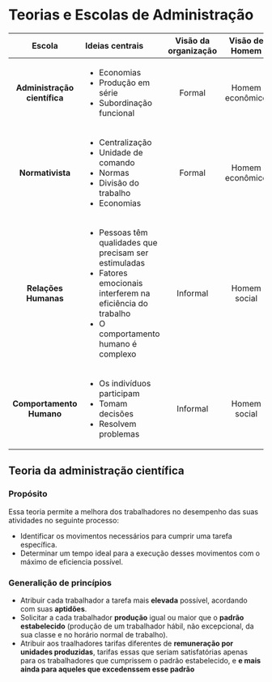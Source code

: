 # Teorias e Escolas de Administração

Escola | Ideias centrais | Visão da organização| Visão de Homem | Autor |Visão Crítica 
:----:|:----|:----:|:-----:|:------: | :-----:
**Administração científica**| <ul><li>Economias</li><li>Produção em série</li><li>Subordinação funcional</li></ul>| Formal|Homem econômico|Taylor |<ul><li>Supervalorização do operário </li><li>Visão microscópica do homem.</li></ul> 
**Normativista** | <ul> <li>Centralização</li> <li>Unidade de comando</li> <li>Normas</li> <li>Divisão do trabalho</li> <li>Economias</li> </ul>| Formal | Homem econômico | Fayol |<ul><li>Excesso de normas.</li><li>Cetralismo exagerado.</li></ul>
**Relações Humanas** | <ul><li>Pessoas têm qualidades que precisam ser estimuladas</li><li>Fatores emocionais interferem na eficiência do trabalho</li><li>O comportamento humano é complexo</li></ul> | Informal | Homem social | Hawthorne |<ul><li>Visão parcial do problema</li><li>Conclusões muito óbvias</li></ul>
**Comportamento Humano** | <ul><li>Os indivíduos participam</li> <li>Tomam decisões </li><li>Resolvem problemas</li></ul>| Informal| Homem social | Herbert Simon |Parte da ótica dos proprietários da empresa.




## Teoria da administração científica
### Propósito
Essa teoria permite a melhora dos trabalhadores no desempenho das suas atividades no seguinte processo:
* Identificar os movimentos necessários para cumprir uma tarefa específica.
* Determinar um tempo ideal para a execução desses movimentos com o máximo de eficiencia possível.
### Generalição de princípios
* Atribuir cada trabalhador a tarefa mais **elevada**  possível, acordando com suas **aptidões**.
* Solicitar a cada trabalhador **produção** igual ou maior que o **padrão estabelecido** (produção de um trabalhador hábil, não excepcional, da sua classe e no horário normal de trabalho).
* Atribuir aos traalhadores tarifas diferentes de **remuneração por unidades produzidas**, tarifas essas que seriam satisfatórias apenas para os trabalhadores que cumprissem o padrão estabelecido, e **e mais ainda para aqueles que excedenssem esse padrão**